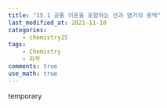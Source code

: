 ```yaml
---
title: "15.1 공통 이온을 포함하는 산과 염기의 용액"
last_modified_at: 2021-11-10
categories:
    - chemistry15
tags:
    - Chemistry
    - 화학
comments: true
use_math: true
---
```


temporary